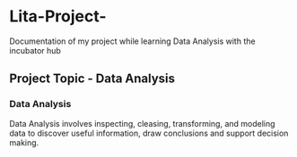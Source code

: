 # Lita-Project-
Documentation of my project while learning Data Analysis with the incubator hub

## Project Topic - Data Analysis 
### Data Analysis
Data Analysis involves inspecting, cleasing, transforming, and modeling data to discover useful information, draw conclusions and support decision making.


